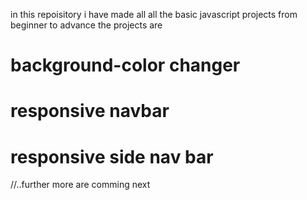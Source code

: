 in this repoisitory i have made all all the basic javascript projects from beginner to advance the projects are 
# background-color changer
# responsive navbar
# responsive side nav bar 
//..further more are comming next 
